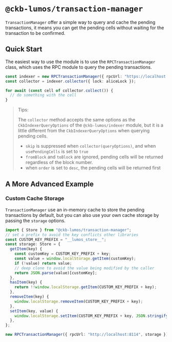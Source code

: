 # `@ckb-lumos/transaction-manager`

`TransactionManager` offer a simple way to query and cache the pending transactions, it means you can get the pending cells without waiting for the transaction to be confirmed.

## Quick Start

The easiest way to use the module is to use the `RPCTransactionManager` class, which uses the RPC module to query the pending transactions.

```ts
const indexer = new RPCTransactionManager({ rpcUrl: "https://localhost:8114" });
const collector = indexer.collector({ lock: aliceLock });

for await (const cell of collector.collect()) {
  // do something with the cell
}
```

> Tips:
>
> The `collector` method accepts the same options as the `CkbIndexerQueryOptions` of the `@ckb-lumos/indexer` module,
> but it is a little different from the `CkbIndexerQueryOptions` when querying pending cells.
>
> - `skip` is suppressed when `collector(queryOptions)`, and when `usePendingCells` is set to `true`
> - `fromBlock` and `toBlock` are ignored, pending cells will be returned regardless of the block number.
> - when `order` is set to `desc`, the pending cells will be returned first

## A More Advanced Example

### Custom Cache Storage

`TransactionManager` use an in-memory cache to store the pending transactions by default, but you can also use your own cache storage by passing the `storage` options.

```ts
import { Store } from "@ckb-lumos/transaction-manager";
// set a prefix to avoid the key conflicts other libraries
const CUSTOM_KEY_PREFIX = "__lumos_store__";
const storage: Store = {
  getItem(key) {
    const customKey = CUSTOM_KEY_PREFIX + key;
    const value = window.localStorage.getItem(customKey);
    if (!value) return value;
    // deep clone to avoid the value being modified by the caller
    return JSON.parse(value)[customKey];
  },
  hasItem(key) {
    return !!window.localStorage.getItem(CUSTOM_KEY_PREFIX + key);
  },
  removeItem(key) {
    window.localStorage.removeItem(CUSTOM_KEY_PREFIX + key);
  },
  setItem(key, value) {
    window.localStorage.setItem(CUSTOM_KEY_PREFIX + key, JSON.stringify(value));
  },
};

new RPCTransactionManager({ rpcUrl: "http://localhost:8114", storage });
```
